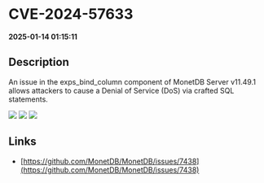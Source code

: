 # CVE-2024-57633

**2025-01-14 01:15:11**

## Description
An issue in the exps_bind_column component of MonetDB Server v11.49.1 allows attackers to cause a Denial of Service (DoS) via crafted SQL statements.

![](https://img.shields.io/static/v1?label=Score&message=7.5&color=red)
![](https://img.shields.io/static/v1?label=Severity&message=HIGH&color=red)
![](https://img.shields.io/static/v1?label=CWE&message=SQL&color=green)

## Links
- [https://github.com/MonetDB/MonetDB/issues/7438](https://github.com/MonetDB/MonetDB/issues/7438)
